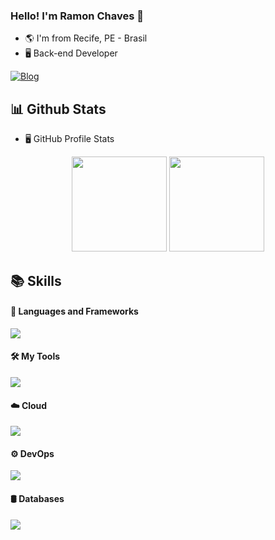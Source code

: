 ### Hello! I'm Ramon Chaves 👋 

-   🌎 I'm from Recife, PE - Brasil
-   🖥 Back-end Developer
 
[![Blog](https://img.shields.io/badge/LinkedIn-0077B5?style=for-the-badge&logo=linkedin&logoColor=white)](https://www.linkedin.com/in/rgb-keys/)

<!--   📊stats   -->
<h2> 📊 Github Stats </h2>

-   🖥️ GitHub Profile Stats

<div align="center">
 <img height="152em" src="https://github-readme-stats.vercel.app/api?username=rgb-keys&show_icons=true&theme=tokyonight&include_all_commits=true&count_private=true"/>
 <img height="152em" src="https://github-readme-stats.vercel.app/api/top-langs/?username=rgb-keys&layout=compact&theme=tokyonight&hide=html,css,scss" />
</div>

<!--   📚Skills   -->
<h2> 📚 Skills </h2>

<!--   🔧frameWorks   -->

<h4> 🔧 Languages ​​and Frameworks </h4>

<p>
  <a>
    <img src="https://skillicons.dev/icons?i=spring,java,maven,gradle" />
  </a>
</p>

<!--   🛠tools   -->

<h4> 🛠 My Tools </h4>
<p>
  <a>
    <img src="https://skillicons.dev/icons?i=vscode,idea,postman,git,bash,powershell" />
  </a>
</p>

<!--   ☁️cloud   -->

<h4> ☁️ Cloud </h4>

<p>
  <a>
    <img src="https://skillicons.dev/icons?i=aws" />
  </a>
</p>

<!--   ⚙devops   -->

<h4> ⚙ DevOps </h4>

<p>
  <a>
    <img src="https://skillicons.dev/icons?i=docker" />
  </a>
</p>

<!--   🛢databases   -->

<h4> 🛢 Databases </h4>

<p>
  <a>
    <img src="https://skillicons.dev/icons?i=mysql,postgres" />
  </a>
</p>
